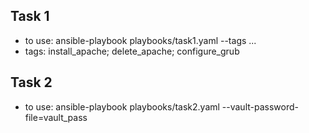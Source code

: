 ## Task 1   
* to use: ansible-playbook playbooks/task1.yaml --tags ...  
* tags: install_apache; delete_apache; configure_grub

## Task 2  
* to use: ansible-playbook playbooks/task2.yaml --vault-password-file=vault_pass  
